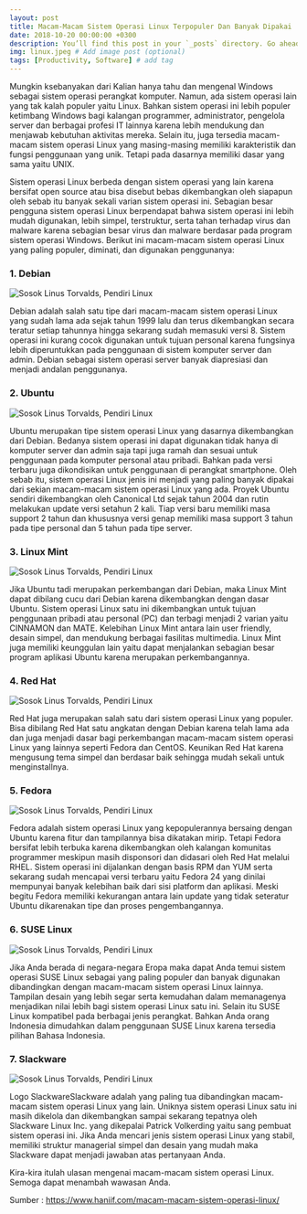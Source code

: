 ```yaml
---
layout: post
title: Macam-Macam Sistem Operasi Linux Terpopuler Dan Banyak Dipakai
date: 2018-10-20 00:00:00 +0300
description: You’ll find this post in your `_posts` directory. Go ahead and edit it and re-build the site to see your changes. # Add post description (optional)
img: linux.jpeg # Add image post (optional)
tags: [Productivity, Software] # add tag
---
```


Mungkin ksebanyakan dari Kalian hanya tahu dan mengenal Windows sebagai sistem operasi perangkat komputer. Namun, ada sistem operasi lain yang tak kalah populer yaitu Linux. Bahkan sistem operasi ini lebih populer ketimbang Windows bagi kalangan programmer, administrator, pengelola server dan berbagai profesi IT lainnya karena lebih mendukung dan menjawab kebutuhan aktivitas mereka. Selain itu, juga tersedia macam-macam sistem operasi Linux yang masing-masing memiliki karakteristik dan fungsi penggunaan yang unik. Tetapi pada dasarnya memiliki dasar yang sama yaitu UNIX.

Sistem operasi Linux berbeda dengan sistem operasi yang lain karena bersifat open source atau bisa disebut bebas dikembangkan oleh siapapun oleh sebab itu banyak sekali varian sistem operasi ini. Sebagian besar pengguna sistem operasi Linux berpendapat bahwa sistem operasi ini lebih mudah digunakan, lebih simpel, terstruktur, serta tahan terhadap virus dan malware karena sebagian besar virus dan malware berdasar pada program sistem operasi Windows. Berikut ini macam-macam sistem operasi Linux yang paling populer, diminati, dan digunakan penggunanya:
 
### 1. Debian

![Sosok Linus Torvalds, Pendiri Linux]({{site.baseurl}}/assets/img/debian.png)

Debian adalah salah satu tipe dari macam-macam sistem operasi Linux yang sudah lama ada sejak tahun 1999 lalu dan terus dikembangkan secara teratur setiap tahunnya hingga sekarang sudah memasuki versi 8. Sistem operasi ini kurang cocok digunakan untuk tujuan personal karena fungsinya lebih diperuntukkan pada penggunaan di sistem komputer server dan admin. Debian sebagai sistem operasi server banyak diapresiasi dan menjadi andalan penggunanya.

### 2. Ubuntu

![Sosok Linus Torvalds, Pendiri Linux]({{site.baseurl}}/assets/img/ubuntu.png)

Ubuntu merupakan tipe sistem operasi Linux yang dasarnya dikembangkan dari Debian. Bedanya sistem operasi ini dapat digunakan tidak hanya di komputer server dan admin saja tapi juga ramah dan sesuai untuk penggunaan pada komputer personal atau pribadi. Bahkan pada versi terbaru juga dikondisikan untuk penggunaan di perangkat smartphone. Oleh sebab itu, sistem operasi Linux jenis ini menjadi yang paling banyak dipakai dari sekian macam-macam sistem operasi Linux yang ada. Proyek Ubuntu sendiri dikembangkan oleh Canonical Ltd sejak tahun 2004 dan rutin melakukan update versi setahun 2 kali. Tiap versi baru memiliki masa support 2 tahun dan khususnya versi genap memiliki masa support 3 tahun pada tipe personal dan 5 tahun pada tipe server.

### 3. Linux Mint

![Sosok Linus Torvalds, Pendiri Linux]({{site.baseurl}}/assets/img/mint.png)

Jika Ubuntu tadi merupakan perkembangan dari Debian, maka Linux Mint dapat dibilang cucu dari Debian karena dikembangkan dengan dasar Ubuntu. Sistem operasi Linux satu ini dikembangkan untuk tujuan penggunaan pribadi atau personal (PC) dan terbagi menjadi 2 varian yaitu CINNAMON dan MATE. Kelebihan Linux Mint antara lain user friendly, desain simpel, dan mendukung berbagai fasilitas multimedia. Linux Mint juga memiliki keunggulan lain yaitu dapat menjalankan sebagian besar program aplikasi Ubuntu karena merupakan perkembangannya.

### 4. Red Hat

![Sosok Linus Torvalds, Pendiri Linux]({{site.baseurl}}/assets/img/hat.jpeg)

Red Hat juga merupakan salah satu dari sistem operasi Linux yang populer. Bisa dibilang Red Hat satu angkatan dengan Debian karena telah lama ada dan juga menjadi dasar bagi perkembangan macam-macam sistem operasi Linux yang lainnya seperti Fedora dan CentOS. Keunikan Red Hat karena mengusung tema simpel dan berdasar baik sehingga mudah sekali untuk menginstallnya.

### 5. Fedora

![Sosok Linus Torvalds, Pendiri Linux]({{site.baseurl}}/assets/img/fedora.jpeg)

Fedora adalah sistem operasi Linux yang kepopulerannya bersaing dengan Ubuntu karena fitur dan tampilannya bisa dikatakan mirip. Tetapi Fedora bersifat lebih terbuka karena dikembangkan oleh kalangan komunitas programmer meskipun masih disponsori dan didasari oleh Red Hat melalui RHEL. Sistem operasi ini dijalankan dengan basis RPM dan YUM serta sekarang sudah mencapai versi terbaru yaitu Fedora 24 yang dinilai mempunyai banyak kelebihan baik dari sisi platform dan aplikasi. Meski begitu Fedora memiliki kekurangan antara lain update yang tidak seteratur Ubuntu dikarenakan tipe dan proses pengembangannya.

### 6. SUSE Linux

![Sosok Linus Torvalds, Pendiri Linux]({{site.baseurl}}/assets/img/suse.png)

Jika Anda berada di negara-negara Eropa maka dapat Anda temui sistem operasi SUSE Linux sebagai yang paling populer dan banyak digunakan dibandingkan dengan macam-macam sistem operasi Linux lainnya. Tampilan desain yang lebih segar serta kemudahan dalam memanagenya menjadikan nilai lebih bagi sistem operasi Linux satu ini. Selain itu SUSE Linux kompatibel pada berbagai jenis perangkat. Bahkan Anda orang Indonesia dimudahkan dalam penggunaan SUSE Linux karena tersedia pilihan Bahasa Indonesia.

### 7. Slackware

![Sosok Linus Torvalds, Pendiri Linux]({{site.baseurl}}/assets/img/slack.jpeg)

Logo SlackwareSlackware adalah yang paling tua dibandingkan macam-macam sistem operasi Linux yang lain. Uniknya sistem operasi Linux satu ini masih dikelola dan dikembangkan sampai sekarang tepatnya oleh Slackware Linux Inc. yang dikepalai Patrick Volkerding yaitu sang pembuat sistem operasi ini. Jika Anda mencari jenis sistem operasi Linux yang stabil, memiliki struktur managerial simpel dan desain yang mudah maka Slackware dapat menjadi jawaban atas pertanyaan Anda.

Kira-kira itulah ulasan mengenai macam-macam sistem operasi Linux. Semoga dapat menambah wawasan Anda.

Sumber : https://www.haniif.com/macam-macam-sistem-operasi-linux/